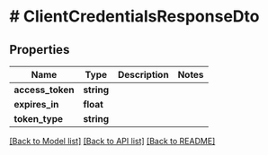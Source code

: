 # # ClientCredentialsResponseDto

## Properties

Name | Type | Description | Notes
------------ | ------------- | ------------- | -------------
**access_token** | **string** |  |
**expires_in** | **float** |  |
**token_type** | **string** |  |

[[Back to Model list]](../../README.md#models) [[Back to API list]](../../README.md#endpoints) [[Back to README]](../../README.md)
